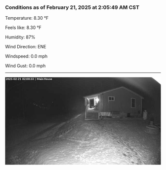 ### Conditions as of February 21, 2025 at 2:05:49 AM CST 

Temperature: 8.30 &deg;F

Feels like: 8.30 &deg;F

Humidity: 87%

Wind Direction: ENE

Windspeed: 0.0 mph

Wind Gust: 0.0 mph

---

<img src="./images/latest.jpeg"/>

